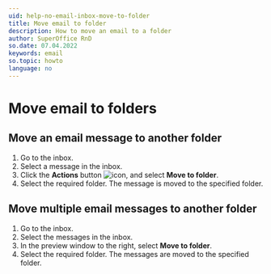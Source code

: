 ```yaml
---
uid: help-no-email-inbox-move-to-folder
title: Move email to folder
description: How to move an email to a folder
author: SuperOffice RnD
so.date: 07.04.2022
keywords: email
so.topic: howto
language: no
---
```


# Move email to folders

## Move an email message to another folder

1. Go to the inbox.
2. Select a message in the inbox.
3. Click the **Actions** button ![icon][img1], and select **Move to folder**.
4. Select the required folder. The message is moved to the specified folder.

## Move multiple email messages to another folder

1. Go to the inbox.
2. Select the messages in the inbox.
3. In the preview window to the right, select **Move to folder**.
4. Select the required folder. The messages are moved to the specified folder.

<!-- Referenced links -->

<!-- Referenced images -->
[img1]: ../../../../media/icons/btn-menu.png

